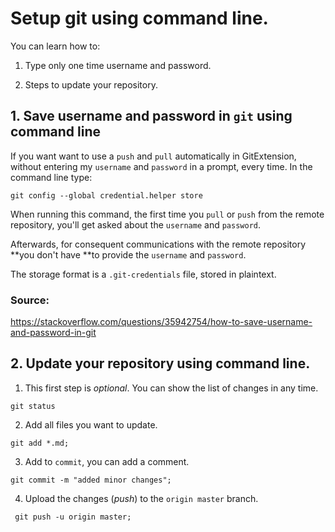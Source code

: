 # Setup git using command line.

You can learn how to:

1. Type only one time username and password.

2. Steps to update your repository.


## 1. Save username and password in ```git``` using command line

If you want want to use a ```push``` and ```pull``` automatically in GitExtension, without entering my ```username``` and ```password``` in a prompt, every time. In the command line type:

```git config --global credential.helper store```

When running this command, the first time you ```pull``` or ```push``` from the remote repository, you'll get asked about the ```username``` and ```password```.

Afterwards, for consequent communications with the remote repository **you don't have **to provide the ```username``` and ```password```.

The storage format is a ```.git-credentials``` file, stored in plaintext.

### Source:

<https://stackoverflow.com/questions/35942754/how-to-save-username-and-password-in-git>


## 2. Update your repository using command line.

1. This first step is *optional*. You can show the list of changes in any time.

```git status```

2. Add all files you want to update.

```git add *.md;```


3. Add to ```commit```, you can add a comment.

```git commit -m "added minor changes";```

4. Upload the changes (*push*) to the ```origin master``` branch.

``` git push -u origin master;```